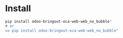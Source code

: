 # Install

```bash
pip install odoo-bringout-oca-web-web_no_bubble"
# or
uv pip install odoo-bringout-oca-web-web_no_bubble"
```

